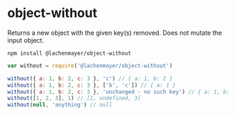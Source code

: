 # object-without

Returns a new object with the given key(s) removed. Does not mutate the input object.

```
npm install @lachenmayer/object-without
```

```js
var without = require('@lachenmayer/object-without')

without({ a: 1, b: 2, c: 3 }, 'c') // { a: 1, b: 2 }
without({ a: 1, b: 2, c: 3 }, ['b', 'c']) // { a: 1 }
without({ a: 1, b: 2, c: 3 }, 'unchanged - no such key') // { a: 1, b: 2, c: 3 }
without([1, 2, 3], 1) // [1, undefined, 3]
without(null, 'anything') // null
```
